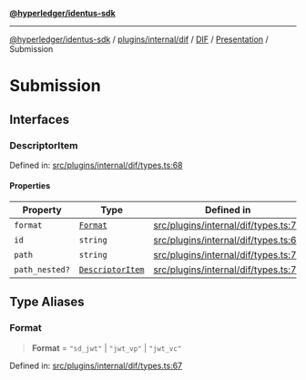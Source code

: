 [**@hyperledger/identus-sdk**](../../../../../../../../README.md)

***

[@hyperledger/identus-sdk](../../../../../../../../README.md) / [plugins/internal/dif](../../../../../README.md) / [DIF](../../../README.md) / [Presentation](../README.md) / Submission

# Submission

## Interfaces

### DescriptorItem

Defined in: [src/plugins/internal/dif/types.ts:68](https://github.com/hyperledger-identus/sdk-ts/blob/4243600f6763168a55268042deaef84553d9c943/src/plugins/internal/dif/types.ts#L68)

#### Properties

| Property | Type | Defined in |
| ------ | ------ | ------ |
| <a id="format"></a> `format` | [`Format`](#format-1) | [src/plugins/internal/dif/types.ts:70](https://github.com/hyperledger-identus/sdk-ts/blob/4243600f6763168a55268042deaef84553d9c943/src/plugins/internal/dif/types.ts#L70) |
| <a id="id"></a> `id` | `string` | [src/plugins/internal/dif/types.ts:69](https://github.com/hyperledger-identus/sdk-ts/blob/4243600f6763168a55268042deaef84553d9c943/src/plugins/internal/dif/types.ts#L69) |
| <a id="path"></a> `path` | `string` | [src/plugins/internal/dif/types.ts:71](https://github.com/hyperledger-identus/sdk-ts/blob/4243600f6763168a55268042deaef84553d9c943/src/plugins/internal/dif/types.ts#L71) |
| <a id="path_nested"></a> `path_nested?` | [`DescriptorItem`](#descriptoritem) | [src/plugins/internal/dif/types.ts:72](https://github.com/hyperledger-identus/sdk-ts/blob/4243600f6763168a55268042deaef84553d9c943/src/plugins/internal/dif/types.ts#L72) |

## Type Aliases

### Format

> **Format** = `"sd_jwt"` \| `"jwt_vp"` \| `"jwt_vc"`

Defined in: [src/plugins/internal/dif/types.ts:67](https://github.com/hyperledger-identus/sdk-ts/blob/4243600f6763168a55268042deaef84553d9c943/src/plugins/internal/dif/types.ts#L67)
